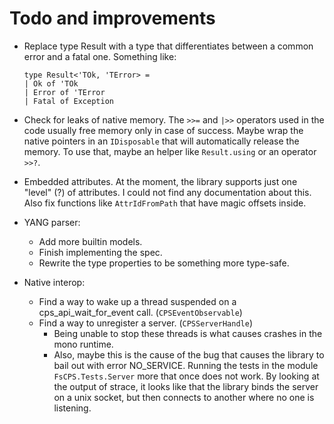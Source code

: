 # Todo and improvements

- Replace type Result with a type that differentiates between a common error and a fatal one.
  Something like:

  ```
  type Result<'TOk, 'TError> =
  | Ok of 'TOk
  | Error of 'TError
  | Fatal of Exception
  ```

- Check for leaks of native memory.
  The `>>=` and `|>>` operators used in the code usually free memory only in case of success.
  Maybe wrap the native pointers in an `IDisposable` that will automatically release the memory.
  To use that, maybe an helper like `Result.using` or an operator `>>?`.

- Embedded attributes.
  At the moment, the library supports just one "level" (?) of attributes.
  I could not find any documentation about this.
  Also fix functions like `AttrIdFromPath` that have magic offsets inside.

- YANG parser:
  - Add more builtin models.
  - Finish implementing the spec.
  - Rewrite the type properties to be something more type-safe.

- Native interop:
  - Find a way to wake up a thread suspended on a cps_api_wait_for_event call. (`CPSEventObservable`)
  - Find a way to unregister a server. (`CPSServerHandle`)
    - Being unable to stop these threads is what causes crashes in the mono runtime.
	- Also, maybe this is the cause of the bug that causes the library to bail out with error NO_SERVICE.
	  Running the tests in the module `FsCPS.Tests.Server` more that once does not work.
	  By looking at the output of strace, it looks like that the library binds the server on a unix socket,
	  but then connects to another where no one is listening.